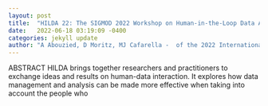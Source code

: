 ```yaml
---
layout: post
title:  "HILDA 22: The SIGMOD 2022 Workshop on Human-in-the-Loop Data Analytics"
date:   2022-06-18 03:19:09 -0400
categories: jekyll update
author: "A Abouzied, D Moritz, MJ Cafarella -  of the 2022 International Conference on , 2022"
---
```

ABSTRACT HILDA brings together researchers and practitioners to exchange ideas and results on human-data interaction. It explores how data management and analysis can be made more effective when taking into account the people who 
